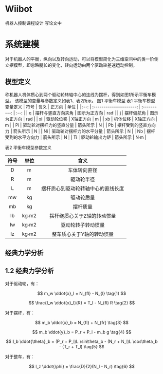 # Wiibot
机器人控制课程设计
写论文中

# 系统建模
对于机器人的平衡，纵向以及转向运动，可以将模型简化为三维空间中的类一阶倒立摆模型，即忽略腿长的变化，转向运动由两个驱动轮差速运动控制。
## 模型定义
称机器人机体质心到两个驱动轮转轴中心的连线为摆杆，得到如图1所示平衡车模型。
该模型的变量与参数定义如表1、表2所示。
图1 平衡车模型
表1 平衡车模型变量定义
| 符号 |           含义           |    正方向    | 单位 |
| :--: | :----------------------: | :----------: | :--: |
|  q   |    摆杆与竖直方向夹角    | 图示为正方向 | rad  |
|  j   |        摆杆偏航角        | 图示为正方向 | rad  |
|  xi  |        驱动轮位移        |  X轴正方向   |  m   |
|  xb  |         机体位移         |  X轴正方向   |  m   |
|  Pi  | 驱动轮对摆杆力的竖直分量 |   箭头所示   |  N   |
|  Pb  |   摆杆受到的竖直方向力   |   箭头所示   |  N   |
|  Ni  | 驱动轮对摆杆力的水平分量 |   箭头所示   |  N   |
|  Nb  |   摆杆受到的水平方向力   |   箭头所示   |  N   |
|  Ti  |      驱动轮输出力矩      |   箭头所示   | N·m  |

表2 平衡车模型参数定义

| 符号 | 单位  |                含义                |
| :--: | :---: | :--------------------------------: |
|  D   |   m   |            车体转向直径            |
|  R   |   m   |             驱动轮半径             |
|  L   |   m   | 摆杆质心到驱动轮转轴中心的直线长度 |
|  mw  |  kg   |             驱动轮质量             |
|  mb  |  kg   |              摆杆质量              |
|  Ib  | kg∙m2 |    摆杆绕质心关于Z轴的转动惯量     |
|  Iw  | kg∙m2 |         驱动轮转子转动惯量         |
|  Iz  | kg∙m2 |     整车质心关于Y轴的转动惯量      |

## 经典力学分析
## 1.2 经典力学分析

对于驱动轮，有：

$$
m_w \ddot{x}_l = N_{fl} - N_{l} \tag{1}
$$

$$
\frac{I_w \ddot{x}_l}{R} = T_l - N_{fl} R \tag{2}
$$

对于摆杆，有：

$$
m_b \ddot{x}_b = N_{fl} + N_{fr} \tag{3}
$$

$$
m_b \ddot{y}_b = P_r + P_l - m_b g \tag{4}
$$

$$
I_b \ddot{\theta}_b = (P_r + P_l)L \sin\theta_b - (N_r + N_l)L \cos\theta_b - (T_r + T_l) \tag{5}
$$

对于整车，有：

$$
I_z \ddot{\phi} = \frac{D}{2}(N_l - N_r) \tag{6}
$$













